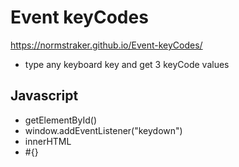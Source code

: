 # Event keyCodes

https://normstraker.github.io/Event-keyCodes/

- type any keyboard key and get 3 keyCode values

## Javascript

- getElementById()
- window.addEventListener("keydown")
- innerHTML
- #{}
